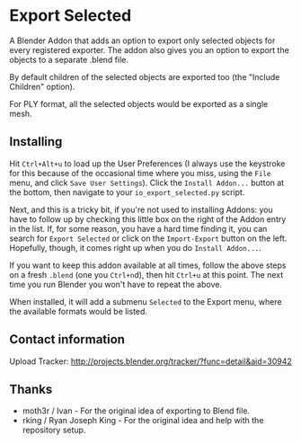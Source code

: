 Export Selected
===============

A Blender Addon that adds an option to export only selected objects for every
registered exporter. The addon also gives you an option to export the objects
to a separate .blend file.

By default children of the selected objects are exported too (the "Include
Children" option).

For PLY format, all the selected objects would be exported as a single mesh.

Installing
----------

Hit `Ctrl+Alt+u` to load up the User Preferences (I always use the keystroke
for this because of the occasional time where you miss, using the `File` menu,
and click `Save User Settings`). Click the `Install Addon...` button at the
bottom, then navigate to your `io_export_selected.py` script.

Next, and this is a tricky bit, if you're not used to installing Addons: you
have to follow up by checking this little box on the right of the Addon entry
in the list. If, for some reason, you have a hard time finding it, you can
search for `Export Selected` or click on the `Import-Export` button on the
left. Hopefully, though, it comes right up when you do `Install Addon...`.

If you want to keep this addon available at all times, follow the above
steps on a fresh `.blend` (one you `Ctrl+n`d), then hit `Ctrl+u` at this
point. The next time you run Blender you won't have to repeat the above.

When installed, it will add a submenu `Selected` to the Export menu, where
the available formats would be listed.

Contact information
-------------------

Upload Tracker:
http://projects.blender.org/tracker/?func=detail&aid=30942

Thanks
------

- moth3r / Ivan - For the original idea of exporting to Blend file.
- rking / Ryan Joseph King - For the original idea and help with the
  repository setup.
